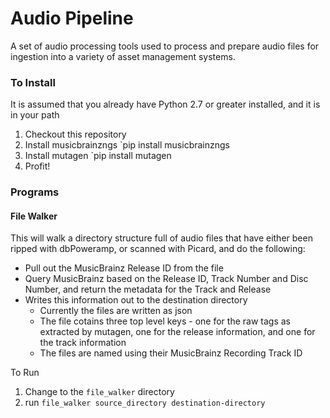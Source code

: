 # Audio Pipeline
A set of audio processing tools used to process and prepare audio files for ingestion into a variety of asset management systems.

### To Install
It is assumed that you already have Python 2.7 or greater installed, and it is in your path

1. Checkout this repository
2. Install musicbrainzngs  `pip install musicbrainzngs
3. Install mutagen  `pip install mutagen
4. Profit!
 
### Programs
#### File Walker
This will walk a directory structure full of audio files that have either been ripped with dbPoweramp, or scanned with Picard, and do the following:
 * Pull out the MusicBrainz Release ID from the file 
 * Query MusicBrainz based on the Release ID, Track Number and Disc Number, and return the metadata for the Track and Release
 * Writes this information out to the destination directory
   * Currently the files are written as json
   * The file cotains three top level keys - one for the raw tags as extracted by mutagen, one for the release information, and one for the track information
   * The files are named using their MusicBrainz Recording Track ID
    
To Run

1. Change to the `file_walker` directory
2. run `file_walker source_directory destination-directory`

